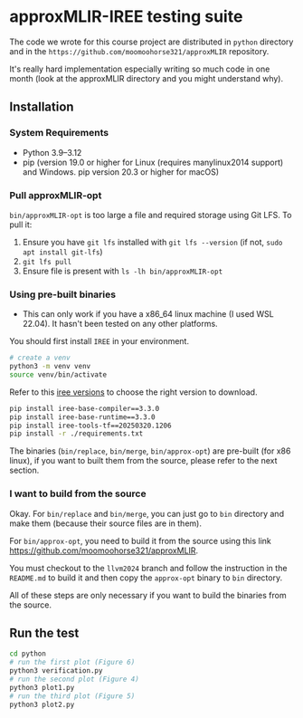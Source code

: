 # approxMLIR-IREE testing suite

The code we wrote for this course project are distributed in `python` directory and in the `https://github.com/moomoohorse321/approxMLIR` repository.

It's really hard implementation especially writing so much code in one month (look at the approxMLIR directory and you might understand why).

## Installation

### System Requirements
- Python 3.9–3.12
- pip (version 19.0 or higher for Linux (requires manylinux2014 support) and Windows. pip version 20.3 or higher for macOS)

### Pull approxMLIR-opt
`bin/approxMLIR-opt` is too large a file and required storage using Git LFS. To pull it:
1. Ensure you have `git lfs` installed with `git lfs --version` (if not, `sudo apt install git-lfs`)
2. `git lfs pull`
3. Ensure file is present with `ls -lh bin/approxMLIR-opt`


### Using pre-built binaries

* This can  only work if you have a x86_64 linux machine (I used WSL 22.04). It hasn't been tested on any other platforms.


You should first install `IREE` in your environment.

```bash
# create a venv
python3 -m venv venv
source venv/bin/activate
```
Refer to this [iree versions](https://iree.dev/developers/general/release-management/) to choose the right version to download.
```bash
pip install iree-base-compiler==3.3.0
pip install iree-base-runtime==3.3.0
pip install iree-tools-tf==20250320.1206
pip install -r ./requirements.txt
```

The binaries (`bin/replace`, `bin/merge`, `bin/approx-opt`) are pre-built (for x86 linux), if you want to built them from the source, please refer to the next section.

### I want to build from the source

Okay. For `bin/replace` and `bin/merge`, you can just go to `bin` directory and make them (because their source files are in them).

For `bin/approx-opt`, you need to build it from the source using this link https://github.com/moomoohorse321/approxMLIR. 

You must checkout to the `llvm2024` branch and follow the instruction in the `README.md` to build it and then copy the `approx-opt` binary to `bin` directory.

All of these steps are only necessary if you want to build the binaries from the source.

## Run the test

```bash
cd python
# run the first plot (Figure 6)
python3 verification.py
# run the second plot (Figure 4)
python3 plot1.py
# run the third plot (Figure 5)
python3 plot2.py
```